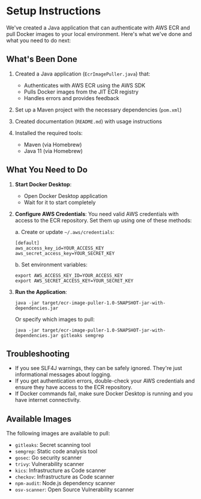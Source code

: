# Setup Instructions

We've created a Java application that can authenticate with AWS ECR and pull Docker images to your local environment. Here's what we've done and what you need to do next:

## What's Been Done

1. Created a Java application (`EcrImagePuller.java`) that:
   - Authenticates with AWS ECR using the AWS SDK
   - Pulls Docker images from the JIT ECR registry
   - Handles errors and provides feedback

2. Set up a Maven project with the necessary dependencies (`pom.xml`)

3. Created documentation (`README.md`) with usage instructions

4. Installed the required tools:
   - Maven (via Homebrew)
   - Java 11 (via Homebrew)

## What You Need to Do

1. **Start Docker Desktop**:
   - Open Docker Desktop application
   - Wait for it to start completely

2. **Configure AWS Credentials**:
   You need valid AWS credentials with access to the ECR repository. Set them up using one of these methods:

   a. Create or update `~/.aws/credentials`:
      ```
      [default]
      aws_access_key_id=YOUR_ACCESS_KEY
      aws_secret_access_key=YOUR_SECRET_KEY
      ```

   b. Set environment variables:
      ```
      export AWS_ACCESS_KEY_ID=YOUR_ACCESS_KEY
      export AWS_SECRET_ACCESS_KEY=YOUR_SECRET_KEY
      ```

3. **Run the Application**:
   ```
   java -jar target/ecr-image-puller-1.0-SNAPSHOT-jar-with-dependencies.jar
   ```

   Or specify which images to pull:
   ```
   java -jar target/ecr-image-puller-1.0-SNAPSHOT-jar-with-dependencies.jar gitleaks semgrep
   ```

## Troubleshooting

- If you see SLF4J warnings, they can be safely ignored. They're just informational messages about logging.
- If you get authentication errors, double-check your AWS credentials and ensure they have access to the ECR repository.
- If Docker commands fail, make sure Docker Desktop is running and you have internet connectivity.

## Available Images

The following images are available to pull:
- `gitleaks`: Secret scanning tool
- `semgrep`: Static code analysis tool
- `gosec`: Go security scanner
- `trivy`: Vulnerability scanner
- `kics`: Infrastructure as Code scanner
- `checkov`: Infrastructure as Code scanner
- `npm-audit`: Node.js dependency scanner
- `osv-scanner`: Open Source Vulnerability scanner 